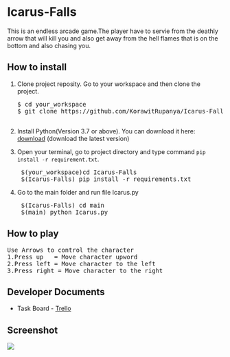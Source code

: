# Icarus-Falls

This is an endless arcade game.The player have to servie from the deathly arrow that will kill you and also get away from the hell flames that is on the bottom and also chasing you.

## How to install

1. Clone project reposity. Go to your workspace and then clone the project.

   <pre>
   $ cd your_workspace
   $ git clone https://github.com/KorawitRupanya/Icarus-Falls.git
    </pre>

2. Install Python(Version 3.7 or above). You can download it here: [download](https://www.python.org/downloads/) (download the latest version)

3. Open your terminal, go to project directory and type command `pip install -r requirement.txt`.

   <pre>
    $(your_workspace)cd Icarus-Falls
    $(Icarus-Falls) pip install -r requirements.txt
   </pre>

4. Go to the main folder and run file Icarus.py
   <pre>
    $(Icarus-Falls) cd main
    $(main) python Icarus.py
   </pre>

## How to play

<pre>
Use Arrows to control the character
1.Press up   = Move character upword
2.Press left = Move character to the left
3.Press right = Move character to the right
</pre>

## Developer Documents

- Task Board - [Trello](https://trello.com/b/KOSfoGMu)

## Screenshot

<img src ="images/Screen Shot 2562-05-10 at 13.55.45">
